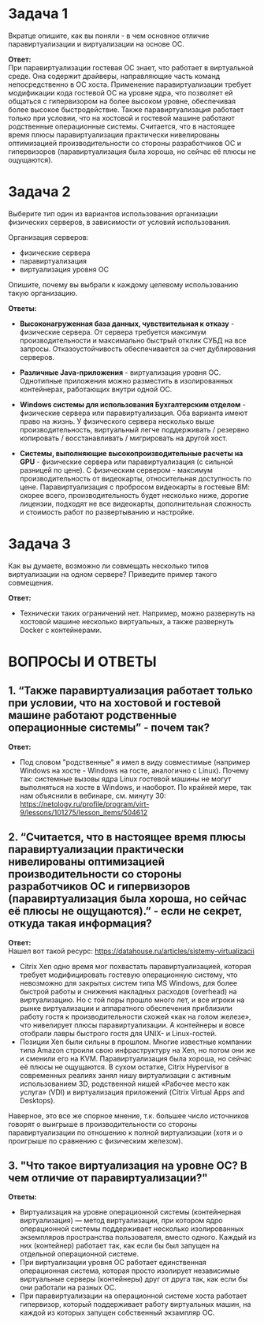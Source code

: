 # Задача 1  
Вкратце опишите, как вы поняли - в чем основное отличие паравиртуализации и виртуализации на основе ОС.  

**Ответ:**    
При паравиртуализации гостевая ОС знает, что работает в виртуальной среде. Она содержит драйверы, направляющие часть команд непосредственно в ОС хоста. 
Применение паравиртуализации требует модификации кода гостевой ОС на уровне ядра, что позволяет ей общаться с гипервизором на более высоком уровне, обеспечивая более высокое быстродействие. 
Также паравиртуализация работает только при условии, что на хостовой и гостевой машине работают родственные операционные системы.
Считается, что в настоящее время плюсы паравиртуализации практически нивелированы оптимизацией производительности со стороны разработчиков ОС и гипервизоров (паравиртуализация была хороша, но сейчас её плюсы не ощущаются).

# Задача 2  
Выберите тип один из вариантов использования организации физических серверов, в зависимости от условий использования.  

Организация серверов:  
* физические сервера  
* паравиртуализация  
* виртуализация уровня ОС   

Опишите, почему вы выбрали к каждому целевому использованию такую организацию.

**Ответы:**  

* **Высоконагруженная база данных, чувствительная к отказу**  - физические сервера. От сервера требуется максимум производительности и максимально быстрый отклик СУБД на все запросы. Отказоустойчивость обеспечивается за счет дублирования серверов. 

* **Различные Java-приложения**  - виртуализация уровня ОС. Однотипные приложения можно разместить в изолированных контейнерах, работающих внутри одной ОС.  

* **Windows системы для использования Бухгалтерским отделом**  - физические сервера или паравиртуализация. Оба варианта имеют право на жизнь. У физического сервера несколько выше производительность, виртуальный легче поддерживать /  резервно копировать / восстанавливать / мигрировать на другой хост.   

* **Системы, выполняющие высокопроизводительные расчеты на GPU**  - физические сервера или паравиртуализация (с сильной разницей по цене). С физическим сервером - максимум производительность от видеокарты, относительная доступность по цене. Паравиртуализация с пробросом видеокарты в гостевые ВМ: скорее всего, производительность будет несколько ниже, дорогие лицензии, подходят не все видеокарты, дополнительная сложность и стоимость работ по развертыванию и настройке.  



# Задача 3  
Как вы думаете, возможно ли совмещать несколько типов виртуализации на одном сервере? Приведите пример такого совмещения.

**Ответ:**  
- Технически таких ограничений нет. Например, можно развернуть на хостовой машине несколько виртуальных, а также развернуть Docker с контейнерами.


# ВОПРОСЫ И ОТВЕТЫ

## 1. “Также паравиртуализация работает только при условии, что на хостовой и гостевой машине работают родственные операционные системы” - почем так?  
**Ответ:**   
- Под словом "родственные" я имел в виду совместимые (например Windows на хосте - Windows на госте, аналогично с Linux). Почему так: системные вызовы ядра Linux гостевой машины не могут выполняться на хосте в Windows, и наоборот. По крайней мере, так нам объяснили в вебинаре, см. минуту 30: https://netology.ru/profile/program/virt-9/lessons/101275/lesson_items/504612

## 2. “Считается, что в настоящее время плюсы паравиртуализации практически нивелированы оптимизацией производительности со стороны разработчиков ОС и гипервизоров (паравиртуализация была хороша, но сейчас её плюсы не ощущаются).” - если не секрет, откуда такая информация?  

**Ответ:**     
Нашел вот такой ресурс: https://datahouse.ru/articles/sistemy-virtualizacii  
* Citrix Xen одно время мог похвастать паравиртуализацией, которая требует модифицировать гостевую операционную систему, что невозможно для закрытых систем типа MS Windows, для более быстрой работы и снижения накладных расходов (overhead) на виртуализацию. Но с той поры прошло много лет, и все игроки на рынке виртуализации и аппаратного обеспечения приблизили работу гостя к производительности схожей «как на голом железе», что нивелирует плюсы паравиртуализации. А контейнеры и вовсе отобрали лавры быстрого гостя для UNIX- и Linux-гостей.  
* Позиции Xen были сильны в прошлом. Многие известные компании типа Amazon строили свою инфраструктуру на Xen, но потом они же и сменили его на KVM. Паравиртуализация была хороша, но сейчас её плюсы не ощущаются. В сухом остатке, Citrix Hypervisor в современных реалиях занял нишу виртуализации с активным использованием 3D, родственной нишей «Рабочее место как услуга» (VDI) и виртуализация приложений (Citrix Virtual Apps and Desktops).  

Наверное, это все же спорное мнение, т.к. большее число источников говорят о выигрыше в производительности со стороны паравиртуализации по отношению к полной виртуализации (хотя и о проигрыше по сравнению с физическим железом). 

## 3. "Что такое виртуализация на уровне ОС? В чем отличие от паравиртуализации?" 
**Ответы:**   
* Виртуализация на уровне операционной системы (контейнерная виртуализация) — метод виртуализации, при котором ядро операционной системы поддерживает несколько изолированных экземпляров пространства пользователя, вместо одного. Каждый из них (контейнер) работает так, как если бы был запущен на отдельной операционной системе.
* При виртуализации уровня ОС работает единственная операционная система, которая просто изолирует независимые виртуальные серверы (контейнеры) друг от друга так, как если бы они работали на разных ОС. 
* При паравиртуализации на операционной системе хоста работает гипервизор, который поддерживает работу виртуальных машин, на каждой из которых запущен собственный экзампляр ОС. 
